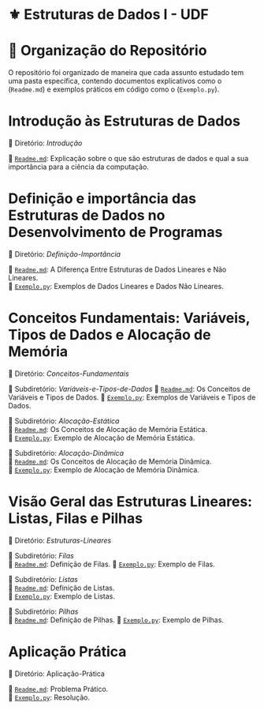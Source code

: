 # ⚜️ Estruturas de Dados I - UDF

# 📂 **Organização do Repositório**  
O repositório foi organizado de maneira que cada assunto estudado tem uma pasta específica, contendo documentos explicativos como o (`Readme.md`)  e exemplos práticos em código como o (`Exemplo.py`).

# **Introdução às Estruturas de Dados**  
📁 Diretório: *Introdução*

📄 [`Readme.md`](Introdução/Readme.md): Explicação sobre o que são estruturas de dados e qual a sua importância para a ciência da computação.

# **Definição e importância das Estruturas de Dados no Desenvolvimento de Programas**  
📁 Diretório: *Definição-Importância*

📄 [`Readme.md`](Definição-Importância/Readme.md): A Diferença Entre Estruturas de Dados Lineares e Não Lineares.  
📄 [`Exemplo.py`](Definição-Importância/Exemplo.py): Exemplos de Dados Lineares e Dados Não Lineares.

# **Conceitos Fundamentais: Variáveis, Tipos de Dados e Alocação de Memória**  
📁 Diretório: *Conceitos-Fundamentais*

📁 Subdiretório: *Variáveis-e-Tipos-de-Dados*
📄 [`Readme.md`](Conceitos-Fundamentais/Variáveis-e-Tipos-de-Dados/Readme.md): Os Conceitos de Variáveis e Tipos de Dados.
📄 [`Exemplo.py`](Conceitos-Fundamentais/Variáveis-e-Tipos-de-Dados/Exemplo.py): Exemplos de Variáveis e Tipos de Dados.

📁 Subdiretório: *Alocação-Estática*  
📄 [`Readme.md`](Conceitos-Fundamentais/Alocação-Estática/Readme.md): Os Conceitos de Alocação de Memória Estática.  
📄 [`Exemplo.py`](Conceitos-Fundamentais/Alocação-Estática/Exemplo.py): Exemplo de Alocação de Memória Estática.

📁 Subdiretório: *Alocação-Dinâmica*  
📄 [`Readme.md`](Conceitos-Fundamentais/Alocação-Dinâmica/Readme.md): Os Conceitos de Alocação de Memória Dinâmica.  
📄 [`Exemplo.py`](Conceitos-Fundamentais/Alocação-Dinâmica/Exemplo.py): Exemplo de Alocação de Memória Dinâmica.

# **Visão Geral das Estruturas Lineares: Listas, Filas e Pilhas**  
📁 Diretório: *Estruturas-Lineares*  

📁 Subdiretório: *Filas*  
📄 [`Readme.md`](Estruturas-Lineares/Filas/Readme.md): Definição de Filas. 
📄 [`Exemplo.py`](Estruturas-Lineares/Filas/Exemplo.py): Exemplo de Filas. 

📁 Subdiretório: *Listas*  
📄 [`Readme.md`](Estruturas-Lineares/Listas/Readme.md): Definição de Listas.  
📄 [`Exemplo.py`](Estruturas-Lineares/Listas/Exemplo.py): Exemplo de Listas.

📁 Subdiretório: *Pilhas*  
📄 [`Readme.md`](Estruturas-Lineares/Pilhas/Readme.md): Definição de Pilhas. 
📄 [`Exemplo.py`](Estruturas-Lineares/Pilhas/Exemplo.py): Exemplo de Pilhas.

# **Aplicação Prática**  
📁 Diretório: Aplicação-Prática  

📄 [`Readme.md`](Aplicação-Prática/Readme.md): Problema Prático.  
📄 [`Exemplo.py`](Aplicação-Prática/Exemplo.py): Resolução.
